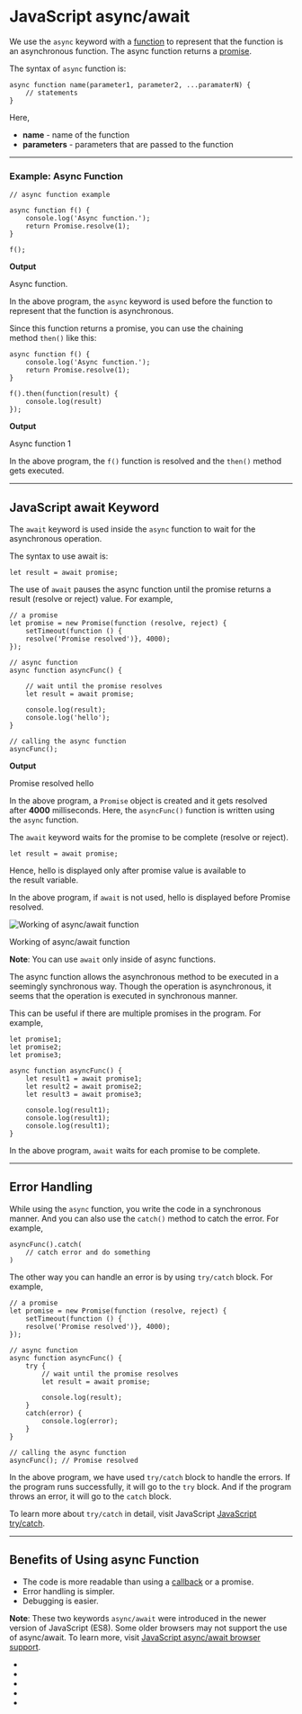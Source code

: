 # JavaScript async/await

We use the `async` keyword with a [function](https://www.programiz.com/javascript/function) to represent that the function is an asynchronous function. The async function returns a [promise](https://www.programiz.com/javascript/promise).

The syntax of `async` function is:

```
async function name(parameter1, parameter2, ...paramaterN) {
    // statements
}
```

Here,

- **name** - name of the function
- **parameters** - parameters that are passed to the function

---

### Example: Async Function

```
// async function example

async function f() {
    console.log('Async function.');
    return Promise.resolve(1);
}

f(); 
```

**Output**

Async function.

In the above program, the `async` keyword is used before the function to represent that the function is asynchronous.

Since this function returns a promise, you can use the chaining method `then()` like this:

```
async function f() {
    console.log('Async function.');
    return Promise.resolve(1);
}

f().then(function(result) {
    console.log(result)
});
```

**Output**

Async function
1

In the above program, the `f()` function is resolved and the `then()` method gets executed.

---

## JavaScript await Keyword

The `await` keyword is used inside the `async` function to wait for the asynchronous operation.

The syntax to use await is:

```
let result = await promise;
```

The use of `await` pauses the async function until the promise returns a result (resolve or reject) value. For example,

```
// a promise
let promise = new Promise(function (resolve, reject) {
    setTimeout(function () {
    resolve('Promise resolved')}, 4000); 
});

// async function
async function asyncFunc() {

    // wait until the promise resolves 
    let result = await promise; 

    console.log(result);
    console.log('hello');
}

// calling the async function
asyncFunc();
```

**Output**

Promise resolved
hello

In the above program, a `Promise` object is created and it gets resolved after **4000** milliseconds. Here, the `asyncFunc()` function is written using the `async` function.

The `await` keyword waits for the promise to be complete (resolve or reject).

```
let result = await promise;
```

Hence, hello is displayed only after promise value is available to the result variable.

In the above program, if `await` is not used, hello is displayed before Promise resolved.

![Working of async/await function](https://cdn.programiz.com/sites/tutorial2program/files/async-await-function.png "Working of async/await function")

Working of async/await function

**Note**: You can use `await` only inside of async functions.

The async function allows the asynchronous method to be executed in a seemingly synchronous way. Though the operation is asynchronous, it seems that the operation is executed in synchronous manner.

This can be useful if there are multiple promises in the program. For example,

```
let promise1;
let promise2;
let promise3;

async function asyncFunc() {
    let result1 = await promise1;
    let result2 = await promise2;
    let result3 = await promise3;

    console.log(result1);
    console.log(result1);
    console.log(result1);
}
```

In the above program, `await` waits for each promise to be complete.

---

## Error Handling

While using the `async` function, you write the code in a synchronous manner. And you can also use the `catch()` method to catch the error. For example,

```
asyncFunc().catch(
    // catch error and do something
)
```

The other way you can handle an error is by using `try/catch` block. For example,

```
// a promise
let promise = new Promise(function (resolve, reject) {
    setTimeout(function () {
    resolve('Promise resolved')}, 4000); 
});

// async function
async function asyncFunc() {
    try {
        // wait until the promise resolves 
        let result = await promise; 

        console.log(result);
    }   
    catch(error) {
        console.log(error);
    }
}

// calling the async function
asyncFunc(); // Promise resolved
```

In the above program, we have used `try/catch` block to handle the errors. If the program runs successfully, it will go to the `try` block. And if the program throws an error, it will go to the `catch` block.

To learn more about `try/catch` in detail, visit JavaScript [JavaScript try/catch](https://www.programiz.com/javascript/try-catch-finally).

---

## Benefits of Using async Function

- The code is more readable than using a [callback](https://www.programiz.com/javascript/callback) or a promise.
- Error handling is simpler.
- Debugging is easier.

**Note**: These two keywords `async/await` were introduced in the newer version of JavaScript (ES8). Some older browsers may not support the use of async/await. To learn more, visit [JavaScript async/await browser support](https://caniuse.com/#search=async).

- [](https://www.programiz.com/javascript/async-await#introduction)
- [](https://www.programiz.com/javascript/async-await#async)
- [](https://www.programiz.com/javascript/async-await#await)
- [](https://www.programiz.com/javascript/async-await#error-handling)
- [](https://www.programiz.com/javascript/async-await#benefits)
